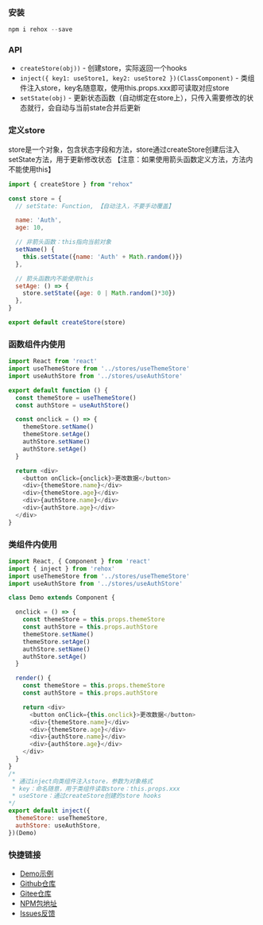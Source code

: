 ### 安装
``` js
npm i rehox --save
```


### API

* `createStore(obj))` - 创建store，实际返回一个hooks
* `inject({ key1: useStore1, key2: useStore2 })(ClassComponent)` - 类组件注入store，key名随意取，使用this.props.xxx即可读取对应store
* `setState(obj)` - 更新状态函数（自动绑定在store上），只传入需要修改的状态就行，会自动与当前state合并后更新


### 定义store
store是一个对象，包含状态字段和方法，store通过createStore创建后注入setState方法，用于更新修改状态
【注意：如果使用箭头函数定义方法，方法内不能使用this】
``` js
import { createStore } from "rehox"

const store = {
  // setState: Function, 【自动注入，不要手动覆盖】

  name: 'Auth',
  age: 10,

  // 非箭头函数：this指向当前对象
  setName() {
    this.setState({name: 'Auth' + Math.random()})
  },

  // 箭头函数内不能使用this
  setAge: () => {
    store.setState({age: 0 | Math.random()*30})
  },
}

export default createStore(store)
```


### 函数组件内使用
``` js
import React from 'react'
import useThemeStore from '../stores/useThemeStore'
import useAuthStore from '../stores/useAuthStore'

export default function () {
  const themeStore = useThemeStore()
  const authStore = useAuthStore()

  const onclick = () => {
    themeStore.setName()
    themeStore.setAge()
    authStore.setName()
    authStore.setAge()
  }

  return <div>
    <button onClick={onclick}>更改数据</button>
    <div>{themeStore.name}</div>
    <div>{themeStore.age}</div>
    <div>{authStore.name}</div>
    <div>{authStore.age}</div>
  </div>
}
```


### 类组件内使用
``` js
import React, { Component } from 'react'
import { inject } from 'rehox'
import useThemeStore from '../stores/useThemeStore'
import useAuthStore from '../stores/useAuthStore'

class Demo extends Component {

  onclick = () => {
    const themeStore = this.props.themeStore
    const authStore = this.props.authStore
    themeStore.setName()
    themeStore.setAge()
    authStore.setName()
    authStore.setAge()
  }

  render() {
    const themeStore = this.props.themeStore
    const authStore = this.props.authStore

    return <div>
      <button onClick={this.onclick}>更改数据</button>
      <div>{themeStore.name}</div>
      <div>{themeStore.age}</div>
      <div>{authStore.name}</div>
      <div>{authStore.age}</div>
    </div>
  }
}
/*
 * 通过inject向类组件注入store，参数为对象格式
 * key：命名随意，用于类组件读取store：this.props.xxx
 * useStore：通过createStore创建的store hooks
*/
export default inject({
  themeStore: useThemeStore,
  authStore: useAuthStore,
})(Demo)
```


### 快捷链接

- [Demo示例](https://github.com/linjc/rehox/tree/master/demo)
- [Github仓库](https://github.com/linjc/rehox)
- [Gitee仓库](https://gitee.com/l2j2c3/rehox)
- [NPM包地址](https://www.npmjs.com/package/rehox)
- [Issues反馈](https://github.com/linjc/rehox/issues)
